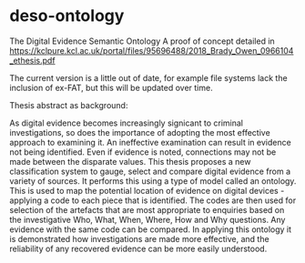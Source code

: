 # deso-ontology
The Digital Evidence Semantic Ontology
A proof of concept detailed in https://kclpure.kcl.ac.uk/portal/files/95696488/2018_Brady_Owen_0966104_ethesis.pdf

The current version is a little out of date, for example file systems lack the inclusion of ex-FAT, but this will be updated over time.

Thesis abstract as background:

As digital evidence becomes increasingly signicant to criminal investigations, so does the importance of adopting the most effective approach to examining it. An ineffective examination can result in evidence not being identified. Even if evidence is noted, connections may not be made between the disparate values. This thesis proposes a new classification system to gauge, select and compare digital evidence from a variety of sources. It performs this using a type of model called an ontology. This is used to map the potential location of evidence on digital devices - applying a code to each piece that is identified. The codes are then used for selection of the artefacts that are most appropriate to enquiries based on the investigative Who, What, When, Where, How and Why questions. Any evidence with the same code can be compared. In applying this ontology it is demonstrated how investigations are made more effective, and the reliability of any recovered evidence can be more easily understood.
